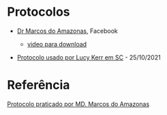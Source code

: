 # Protocolos

* [Dr Marcos do Amazonas](https://www.facebook.com/100015282283866/posts/1096593187526747/?sfnsn=wiwspwa), Facebook
   - [video para download](./fontes/DrMarcosDoAmazonas-protocolo.mp4)


* [Protocolo usado por Lucy Kerr em SC](https://www.youtube.com/watch?v=BAS4-csAsyw0) - 25/10/2021


# Referência
[Protocolo praticado por MD. Marcos do Amazonas](https://www.facebook.com/100015282283866/posts/1096593187526747/?sfnsn=wiwspwa)
